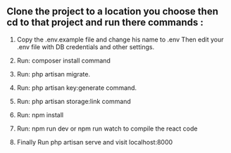 ## Clone the project to a location you choose then cd to that project and run there commands :

1. Copy the .env.example file and change his name to .env
Then edit your .env file with DB credentials and other settings.

2. Run: composer install command

3. Run: php artisan migrate.

5. Run: php artisan key:generate command.

6. Run: php artisan storage:link command

8. Run: npm install

9. Run: npm run dev or npm run watch to compile the react code

10. Finally Run php artisan serve and visit localhost:8000 
